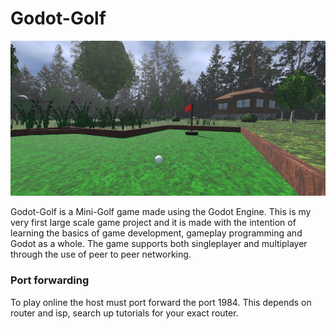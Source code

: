 # Godot-Golf

<img src="assets/images/godot_golf.png" width="840px">


Godot-Golf is a Mini-Golf game made using the Godot Engine. This is my very first large scale game project and it is made with the intention of learning the basics of game development, gameplay programming and Godot as a whole. The game supports both singleplayer and multiplayer through the use of peer to peer networking. 

### Port forwarding
To play online the host must port forward the port 1984. This depends on router and isp, search up tutorials for your exact router.
